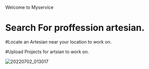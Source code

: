 Welcome to Myservice
# Search For proffession artesian.

#Locate an Artesian near your location to work on.

#Upload Projects for artsian to work on.

![20220702_013017](https://user-images.githubusercontent.com/71523437/191376560-87cffd04-b9cf-4f10-8421-ae9b71948fa5.png)
